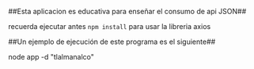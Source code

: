 ##Esta aplicacion es educativa para enseñar el consumo de api JSON##

recuerda ejecutar antes ``npm install`` para usar la libreria axios

##Un ejemplo de ejecución de este programa es el siguiente##

node app -d "tlalmanalco"
